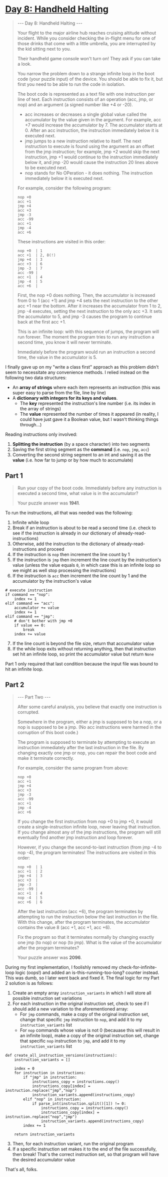 # [Day 8: Handheld Halting](https://adventofcode.com/2020/day/8)
>--- Day 8: Handheld Halting ---
>
>Your flight to the major airline hub reaches cruising altitude without incident. While you consider checking the in-flight menu for one of those drinks that come with a little umbrella, you are interrupted by the kid sitting next to you.
>
>Their handheld game console won't turn on! They ask if you can take a look.
>
>You narrow the problem down to a strange infinite loop in the boot code (your puzzle input) of the device. You should be able to fix it, but first you need to be able to run the code in isolation.
>
>The boot code is represented as a text file with one instruction per line of text. Each instruction consists of an operation (acc, jmp, or nop) and an argument (a signed number like +4 or -20).
>
>- acc increases or decreases a single global value called the accumulator by the value given in the argument. For example, acc +7 would increase the accumulator by 7. The accumulator starts at 0. After an acc instruction, the instruction immediately below it is executed next.
>- jmp jumps to a new instruction relative to itself. The next instruction to execute is found using the argument as an offset from the jmp instruction; for example, jmp +2 would skip the next instruction, jmp +1 would continue to the instruction immediately below it, and jmp -20 would cause the instruction 20 lines above to be executed next.
>- nop stands for No OPeration - it does nothing. The instruction immediately below it is executed next.
>
>For example, consider the following program:
>```
>nop +0
>acc +1
>jmp +4
>acc +3
>jmp -3
>acc -99
>acc +1
>jmp -4
>acc +6
>```
>These instructions are visited in this order:
>```
>nop +0  | 1
>acc +1  | 2, 8(!)
>jmp +4  | 3
>acc +3  | 6
>jmp -3  | 7
>acc -99 |
>acc +1  | 4
>jmp -4  | 5
>acc +6  |
>```
>First, the nop +0 does nothing. Then, the accumulator is increased from 0 to 1 (acc +1) and jmp +4 sets the next instruction to the other acc +1 near the bottom. After it increases the accumulator from 1 to 2, jmp -4 executes, setting the next instruction to the only acc +3. It sets the accumulator to 5, and jmp -3 causes the program to continue back at the first acc +1.
>
>This is an infinite loop: with this sequence of jumps, the program will run forever. The moment the program tries to run any instruction a second time, you know it will never terminate.
>
>Immediately before the program would run an instruction a second time, the value in the accumulator is 5.

I finally gave up on my "write a class first" approach as this problem didn't seem to necessitate any convenience methods. I relied instead on the following two data structures:
- An **array of strings** where each item represents an instruction (this was super easy to parse from the file, line by line)
- A **dictionary with integers for its keys and values**.
  - The **key** represented the instruction's line number (i.e. its index in the array of strings)
  - The **value** represented the number of times it appeared (in reality, I could have just gave it a Boolean value, but I wasn't thinking things through...)

Reading instructions only involved:
1. **Splitting the instruction** (by a space character) into two segments
2. Saving the first string segment as the **command** (i.e. `nop`, `jmp`, `acc`)
3. Converting the second string segment to an int and saving it as the **value** (i.e. how far to jump or by how much to accumulate)

## Part 1
>Run your copy of the boot code. Immediately before any instruction is executed a second time, what value is in the accumulator?
>
>Your puzzle answer was **1941**.

To run the instructions, all that was needed was the following:
1. Infinite while loop
2. Break if an instruction is about to be read a second time (i.e. check to see if the instruction is already in our dictionary of already-read-instructions)
3. Otherwise, add the instruction to the dictionary of already-read-instructions and proceed
4. If the instruction is `nop` then increment the line count by 1
5. If the instruction is `jmp` then increment the line count by the instruction's value (unless the value equals `0`, in which case this is an infinite loop so we might as well stop processing the instructions)
6. If the instruction is `acc` then increment the line count by 1 and the accumulator by the instruction's value
```
# execute instruction
if command == "nop":
    index += 1
elif command == "acc":
    accumulator += value
    index += 1
elif command == "jmp":
    # don't bother with jmp +0
    if value == 0:
        break
    index += value
```
7. If the line count is beyond the file size, return that accumulator value
8. If the while loop exits without returning anything, then that instruction set hit an infinite loop, so print the accumulator value but return `None`

Part 1 only required that last condition because the input file was bound to hit an infinite loop.

## Part 2
>--- Part Two ---
>
>After some careful analysis, you believe that exactly one instruction is corrupted.
>
>Somewhere in the program, either a jmp is supposed to be a nop, or a nop is supposed to be a jmp. (No acc instructions were harmed in the corruption of this boot code.)
>
>The program is supposed to terminate by attempting to execute an instruction immediately after the last instruction in the file. By changing exactly one jmp or nop, you can repair the boot code and make it terminate correctly.
>
>For example, consider the same program from above:
>```
>nop +0
>acc +1
>jmp +4
>acc +3
>jmp -3
>acc -99
>acc +1
>jmp -4
>acc +6
>```
>If you change the first instruction from nop +0 to jmp +0, it would create a single-instruction infinite loop, never leaving that instruction. If you change almost any of the jmp instructions, the program will still eventually find another jmp instruction and loop forever.
>
>However, if you change the second-to-last instruction (from jmp -4 to nop -4), the program terminates! The instructions are visited in this order:
>```
>nop +0  | 1
>acc +1  | 2
>jmp +4  | 3
>acc +3  |
>jmp -3  |
>acc -99 |
>acc +1  | 4
>nop -4  | 5
>acc +6  | 6
>```
>After the last instruction (acc +6), the program terminates by attempting to run the instruction below the last instruction in the file. With this change, after the program terminates, the accumulator contains the value 8 (acc +1, acc +1, acc +6).
>
>Fix the program so that it terminates normally by changing exactly one jmp (to nop) or nop (to jmp). What is the value of the accumulator after the program terminates?
>
>Your puzzle answer was **2096**.

During my first implementation, I foolishly removed my check-for-infinite-loop logic (oops!) and added an is-this-running-too-long? counter instead. This was dumb, so I later went back and fixed it. The final logic for my Part 2 solution is as follows:
1. Create an empty array `instruction_variants` in which I will store all possible instruction set variations
2. For each instruction in the original instruction set, check to see if I should add a new variation to the aforementioned array:
    - For `jmp` commands, make a copy of the original instruction set, change that specific `jmp` instruction to `nop`, and add it to my `instruction_variants` list
    - For `nop` commands whose value is not 0 (becauase this will result in an infinite loop), make a copy of the original instruction set, change that specific `nop` instruction to `jmp`, and add it to my `instruction_variants` list
```
def create_all_instruction_versions(instructions):
    instruction_variants = []

    index = 0
    for instruction in instructions:
        if "jmp" in instruction:
            instructions_copy = instructions.copy()
            instructions_copy[index] = instruction.replace("jmp","nop")
            instruction_variants.append(instructions_copy)
        elif "nop" in instruction:
            if parse_int(instruction.split()[1]) != 0:
                instructions_copy = instructions.copy()
                instructions_copy[index] = instruction.replace("nop","jmp")
                instruction_variants.append(instructions_copy)
        index += 1
    
    return instruction_variants
```

3. Then, for each instruction variant, run the original program
4. If a specific instruction set makes it to the end of the file successfully, then break! That's the correct instruction set, so that program will have the desired accumulator value

That's all, folks.